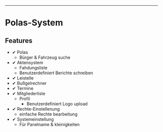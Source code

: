 ---

# Polas-System

## Features

* ✔ Polas
  * Bürger & Fahrzeug suche
* ✔ Aktensystem
  * Fahdungsliste
  * Benutzerdefiniert Berichte schreiben
* ✔ Leistelle
* ✔ Bußgelrechner
* ✔ Termine
* ✔ Mitgliederliste
  * Profil
    * Benutzerdefiniert Logo upload
* ✔ Rechte-Einstellenung
  * einfache Rechte bearbeitung
* ✔ Systemeinstellung
  * Für Panelname & kleinigkeiten
